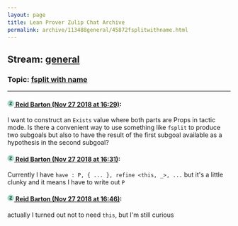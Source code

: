 ```yaml
---
layout: page
title: Lean Prover Zulip Chat Archive 
permalink: archive/113488general/45872fsplitwithname.html
---
```


## Stream: [general](index.html)
### Topic: [fsplit with name](45872fsplitwithname.html)

---

#### [![Click to go to Zulip](../../assets/img/zulip2.png) Reid Barton (Nov 27 2018 at 16:29)](https://leanprover.zulipchat.com/#narrow/stream/113488-general/topic/fsplit%20with%20name/near/148645058):
I want to construct an `Exists` value where both parts are Props in tactic mode. Is there a convenient way to use something like `fsplit` to produce two subgoals but also to have the result of the first subgoal available as a hypothesis in the second subgoal?

#### [![Click to go to Zulip](../../assets/img/zulip2.png) Reid Barton (Nov 27 2018 at 16:31)](https://leanprover.zulipchat.com/#narrow/stream/113488-general/topic/fsplit%20with%20name/near/148645203):
Currently I have `have : P, { ... }, refine <this, _>, ...` but it's a little clunky and it means I have to write out `P`

#### [![Click to go to Zulip](../../assets/img/zulip2.png) Reid Barton (Nov 27 2018 at 16:46)](https://leanprover.zulipchat.com/#narrow/stream/113488-general/topic/fsplit%20with%20name/near/148646115):
actually I turned out not to need `this`, but I'm still curious

